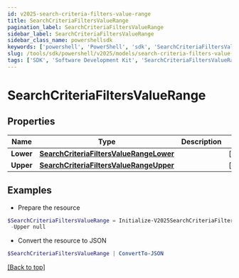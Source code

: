 ```yaml
---
id: v2025-search-criteria-filters-value-range
title: SearchCriteriaFiltersValueRange
pagination_label: SearchCriteriaFiltersValueRange
sidebar_label: SearchCriteriaFiltersValueRange
sidebar_class_name: powershellsdk
keywords: ['powershell', 'PowerShell', 'sdk', 'SearchCriteriaFiltersValueRange', 'V2025SearchCriteriaFiltersValueRange'] 
slug: /tools/sdk/powershell/v2025/models/search-criteria-filters-value-range
tags: ['SDK', 'Software Development Kit', 'SearchCriteriaFiltersValueRange', 'V2025SearchCriteriaFiltersValueRange']
---
```



# SearchCriteriaFiltersValueRange

## Properties

Name | Type | Description | Notes
------------ | ------------- | ------------- | -------------
**Lower** | [**SearchCriteriaFiltersValueRangeLower**](search-criteria-filters-value-range-lower) |  | [optional] 
**Upper** | [**SearchCriteriaFiltersValueRangeUpper**](search-criteria-filters-value-range-upper) |  | [optional] 

## Examples

- Prepare the resource
```powershell
$SearchCriteriaFiltersValueRange = Initialize-V2025SearchCriteriaFiltersValueRange  -Lower null `
 -Upper null
```

- Convert the resource to JSON
```powershell
$SearchCriteriaFiltersValueRange | ConvertTo-JSON
```


[[Back to top]](#) 

